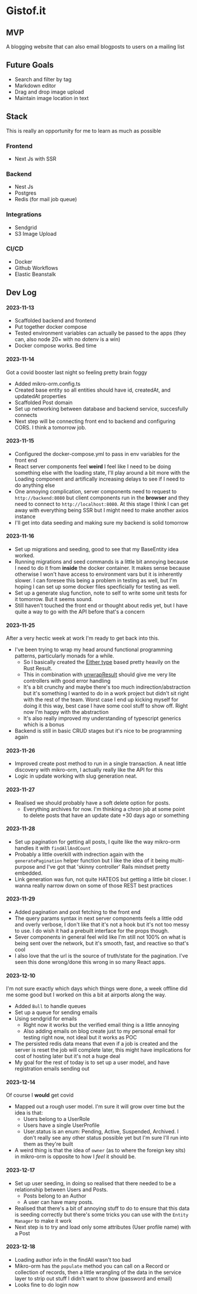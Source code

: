 # Gistof.it

## MVP

A blogging website that can also email blogposts to users on a mailing list

## Future Goals

- Search and filter by tag
- Markdown editor
- Drag and drop image upload
- Maintain image location in text

## Stack

This is really an opportunity for me to learn as much as possible

### Frontend

- Next Js with SSR

### Backend

- Nest Js
- Postgres
- Redis (for mail job queue)

### Integrations

- Sendgrid
- S3 Image Upload

### CI/CD

- Docker
- Github Workflows
- Elastic Beanstalk

## Dev Log

#### 2023-11-13

- Scaffolded backend and frontend
- Put together docker compose
- Tested environment variables can actually be passed to the apps (they can, also node 20+ with no dotenv is a win)
- Docker compose works. Bed time

#### 2023-11-14

Got a covid booster last night so feeling pretty brain foggy

- Added mikro-orm.config.ts
- Created base entity so all entities should have id, createdAt, and updatedAt properties
- Scaffolded Post domain
- Set up networking between database and backend service, succesfully connects
- Next step will be connecting front end to backend and configuring CORS. I think a tomorrow job.

#### 2023-11-15

- Configured the docker-compose.yml to pass in env variables for the front end
- React server components feel **weird** I feel like I need to be doing something else with the loading state, I'll play around a bit more with the Loading component and artifically increasing delays to see if I need to do anything else
- One annoying complication, server components need to request to `http://backend:8080` but client components run in the **browser** and they need to connect to `http://localhost:8080`. At this stage I think I can get away with everything being SSR but I might need to make another axios instance
- I'll get into data seeding and making sure my backend is solid tomorrow

#### 2023-11-16

- Set up migrations and seeding, good to see that my BaseEntity idea worked.
- Running migrations and seed commands is a little bit annoying because I need to do it from **inside** the docker container. It makes sense because otherwise I won't have access to environment vars but it is inherently slower. I can foresee this being a problem in testing as well, but I'm hoping I can set up some docker files specficially for testing as well.
- Set up a generate slug function, note to self to write some unit tests for it tomorrow. But it seems sound.
- Still haven't touched the front end or thought about redis yet, but I have quite a way to go with the API before that's a concern

#### 2023-11-25

After a very hectic week at work I'm ready to get back into this.

- I've been trying to wrap my head around functional programming patterns, particularly monads for a while.
  - So I basically created the [Either type](./backend/src//shared/either.ts) based pretty heavily on the Rust Result.
  - This in combination with [unwrapResult](./backend/src/shared/unwrap-result.ts) should give me very lite controllers with good error handling
  - It's a bit crunchy and maybe there's too much indirection/abstraction but it's something I wanted to do in a work project but didn't sit right with the rest of the team. Worst case I end up kicking myself for doing it this way, best case I have some cool stuff to show off. Right now I'm happy with the abstraction
  - It's also really improved my understanding of typescript generics which is a bonus
- Backend is still in basic CRUD stages but it's nice to be programming again

#### 2023-11-26

- Improved create post method to run in a single transaction. A neat little discovery with mikro-orm, I actually really like the API for this
- Logic in update working with slug generation neat.

#### 2023-11-27

- Realised we should probably have a soft delete option for posts.
  - Everything archives for now. I'm thinking a chron job at some point to delete posts that have an update date +30 days ago or something

#### 2023-11-28

- Set up pagination for getting all posts, I quite like the way mikro-orm handles it with `findAllAndCount`
- Probably a little overkill with indrection again with the `generatePagination` helper function but I like the idea of it being multi-purpose and I've got that 'skinny controller' Rails mindset pretty embedded.
- Link generation was fun, not quite HATEOS but getting a little bit closer. I wanna really narrow down on some of those REST best practices

#### 2023-11-29

- Added pagination and post fetching to the front end
- The query params syntax in next server components feels a little odd and overly verbose, I don't like that it's not a hook but it's not too messy to use. I do wish it had a prebuilt interface for the props though.
- Sever components in general feel wild like I'm still not 100% on what is being sent over the network, but it's smooth, fast, and reactive so that's cool
- I also love that the url is the source of truth/state for the pagination. I've seen this done wrong/done this wrong in so many React apps.

#### 2023-12-10

I'm not sure exactly which days which things were done, a week offline did me some good but I worked on this a bit at airports along the way.

- Added `Bull` to handle queues
- Set up a queue for sending emails
- Using sendgrid for emails
  - Right now it works but the verified email thing is a little annoying
  - Also adding emails on blog create just to my personal email for testing right now, not ideal but it works as POC
- The persisted redis data means that even if a job is created and the server is reset the job will complete later, this might have implications for cost of hosting later but it's not a huge deal
- My goal for the rest of today is to set up a user model, and have registration emails sending out

#### 2023-12-14

Of course I **would** get covid

- Mapped out a rough user model. I'm sure it will grow over time but the idea is that:
  - Users belong to a UserRole
  - Users have a single UserProfile
  - User.status is an enum: Pending, Active, Suspended, Archived. I don't really see any other status possible yet but I'm sure I'll run into them as they're built
- A weird thing is that the idea of `owner` (as to where the foreign key sits) in mikro-orm is opposite to how I _feel_ it should be.

#### 2023-12-17

- Set up user seeding, in doing so realised that there needed to be a relationship between Users and Posts.
  - Posts belong to an Author
  - A user can have many posts.
- Realised that there's a bit of annoying stuff to do to ensure that this data is seeding correctly but there's some tricks you can use with the `Entity Manager` to make it work
- Next step is to try and load only some attributes (User profile name) with a Post

#### 2023-12-18

- Loading author info in the findAll wasn't too bad
- Mikro-orm has the `populate` method you can call on a Record or collection of records,
  then a little wrangling of the data in the service layer to strip out stuff I didn't want to show (password and email)
- Looks fine to do login now
